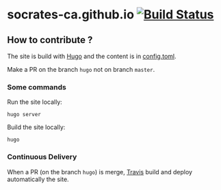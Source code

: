 # socrates-ca.github.io [![Build Status](https://travis-ci.org/SoCraTes-CA/socrates-ca.github.io.svg?branch=hugo)](https://travis-ci.org/SoCraTes-CA/socrates-ca.github.io)

## How to contribute ?

The site is build with [Hugo](https://gohugo.io/) and the content is in [config.toml](config.toml).

Make a PR on the branch `hugo` not on branch `master`.

### Some commands

Run the site locally:

```shell
hugo server
```

Build the site locally:

```shell
hugo
```

### Continuous Delivery

When a PR (on the branch `hugo`) is merge, [Travis](https://travis-ci.org) build and deploy automatically the site.

